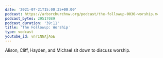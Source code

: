 ```yaml
---
date: '2021-07-21T15:00:35+00:00'
podcast: https://arborchurchnw.org/podcast/the-followup-0036-worship.m4a
podcast_bytes: 29517089
podcast_duration: '39:11'
title: 'The Followup: Worship'
type: vodcast
youtube_id: vnr1NNAjAGE
---
```


Alison, Cliff, Hayden, and Michael sit down to discuss worship.